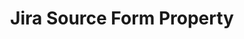 ---
# -------------------------- #
#     USING THIS TEMPLATE    #
# -------------------------- #

## NEED HELP USING THIS TEMPLATE? SEE:
## https://docs-about-stitch-docs.netlify.com/reference/connect-templates/destination-form-property/
## FOR INSTRUCTIONS & REFERENCE INFO

## PLEASE REMOVE COMMENTS WHEN FINISHED


# -------------------------- #
#        CONTENT TYPE        #
# -------------------------- #

content-type: "api-form"
form-type: "source"
key: "source-form-properties-jira-object"


# -------------------------- #
#        OBJECT INFO         #
# -------------------------- #

title: "Jira Source Form Property"
api-type: "jira"
display-name: "Jira"

source-type: "saas"
docs-name: "jira"

description: |
  Stitch's {{ form-property.display-name }} source can connect to self-managed (hosted) or cloud-hosted instances. **Note**: The steps for connecting each type of instance vary. Refer to [our JIRA documentation]({{ doc-link }}) for more info.


# -------------------------- #
#      OBJECT ATTRIBUTES     #
# -------------------------- #

# uses-common-fields: true/false
# See these fields in _data/connect/common/all-sources.yml
# May also include applicable fields in _data/connect/common/all-sources.yml

object-attributes:
  - name: "base_url"
    type: "string"
    required: true
    description: |
      The base URL for the user's {{ form-property.display-name }} instance.

      **Note**: If connecting a self-managed (hosted) instance, the server must use the `HTTPs` protocl or the connection will fail.
    value: "<NAME>.atlassian.net"

  - name: "password"
    type: "string"
    required: true
    description: |
      Depending on the type of {{ form-property.display-name }} instance being connected, this value should be one of the following:

      - **For a self-managed instance**, this will be the password associated with the `username`.
      - **For a cloud-hosted instance**, this will be an API token generated by the user (`username`). Refer to [our JIRA documentation]({{ doc-link | append: "/#generate-jira-api-token" }}) for instructions on generating the token.
    value: "<PASSWORD_OR_API_TOKEN>"

  - name: "username"
    type: "string"
    required: true
    description: |
      The user's {{ form-property.display-name }} username. This will typically be the email address the user uses to sign into {{ form-property.display-name }}.
    value: "<NAME>@<DOMAIN>.com"
---